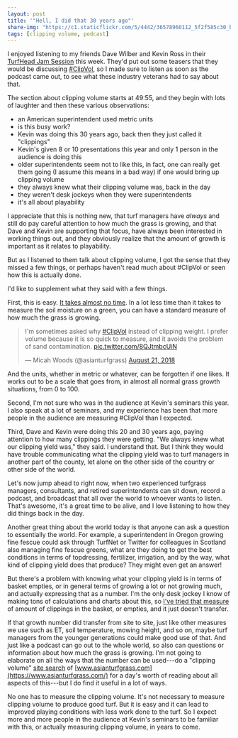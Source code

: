 ```yaml
---
layout: post
title: '"Hell, I did that 30 years ago"'
share-img: "https://c1.staticflickr.com/5/4442/36578960112_5f2f585c30_b_d.jpg"
tags: [clipping volume, podcast]
---
```


I enjoyed listening to my friends Dave Wilber and Kevin Ross in their [TurfHead Jam Session](https://www.turfnet.com/blogs/entry/1797-turfhead-jam-session-with-kevin-ross-session-number-1/) this week. They'd put out some teasers that they would be discussing [#ClipVol](https://twitter.com/hashtag/clipvol?src=hash), so I made sure to listen as soon as the podcast came out, to see what these industry veterans had to say about that.

The section about clipping volume starts at 49:55, and they begin with lots of laughter and then these various observations:

* an American superintendent used metric units
* is this busy work?
* Kevin was doing this 30 years ago, back then they just called it "clippings"
* Kevin's given 8 or 10 presentations this year and only 1 person in the audience is doing this
* older superintendents seem not to like this, in fact, one can really get them going (I assume this means in a bad way) if one would bring up clipping volume
* they always knew what their clipping volume was, back in the day
* they weren't desk jockeys when they were superintendents
* it's all about playability

I appreciate that this is nothing new, that turf managers have *always* and still do pay careful attention to how much the grass is growing, and that Dave and Kevin are supporting that focus, have always been interested in working things out, and they obviously realize that the amount of growth is important as it relates to playability.

But as I listened to them talk about clipping volume, I got the sense that they missed a few things, or perhaps haven't read much about #ClipVol or seen how this is actually done.

I'd like to supplement what they said with a few things.

First, this is easy. [It takes almost no time](https://twitter.com/asianturfgrass/status/1032022780361895936). In a lot less time than it takes to measure the soil moisture on a green, you can have a standard measure of how much the grass is growing.

<blockquote class="twitter-tweet" data-conversation="none" data-lang="en"><p lang="en" dir="ltr">I&#39;m sometimes asked why <a href="https://twitter.com/hashtag/ClipVol?src=hash&amp;ref_src=twsrc%5Etfw">#ClipVol</a> instead of clipping weight. I prefer volume because it is so quick to measure, and it avoids the problem of sand contamination. <a href="https://t.co/8QJtmbcUiN">pic.twitter.com/8QJtmbcUiN</a></p>&mdash; Micah Woods (@asianturfgrass) <a href="https://twitter.com/asianturfgrass/status/1032022780361895936?ref_src=twsrc%5Etfw">August 21, 2018</a></blockquote>
<script async src="https://platform.twitter.com/widgets.js" charset="utf-8"></script>

And the units, whether in metric or whatever, can be forgotten if one likes. It works out to be a scale that goes from, in almost all normal grass growth situations, from 0 to 100.

Second, I'm not sure who was in the audience at Kevin's seminars this year. I also speak at a lot of seminars, and my experience has been that more people in the audience are measuring #ClipVol than I expected.

Third, Dave and Kevin were doing this 20 and 30 years ago, paying attention to how many clippings they were getting. "We always knew what our clipping yield was," they said. I understand that. But I think they would have trouble communicating what the clipping yield was to turf managers in another part of the county, let alone on the other side of the country or other side of the world.

Let's now jump ahead to right now, when two experienced turfgrass managers, consultants, and retired superintendents can sit down, record a podcast, and broadcast that all over the world to whoever wants to listen. That's awesome, it's a great time to be alive, and I love listening to how they did things back in the day. 

Another great thing about the world today is that anyone can ask a question to essentially the world. For example, a superintendent in Oregon growing fine fescue could ask through TurfNet or Twitter for colleagues in Scotland also managing fine fescue greens, what are they doing to get the best conditions in terms of topdressing, fertilizer, irrigation, and by the way, what kind of clipping yield does that produce? They might even get an answer!

But there's a problem with knowing what your clipping yield is in terms of basket empties, or in general terms of growing a lot or not growing much, and actually expressing that as a number. I'm the only desk jockey I know of making tons of calculations and charts about this, so [I've tried that measure](http://www.seminar.asianturfgrass.com/20140612_clipping_yield.html) of amount of clippings in the basket, or empties, and it just doesn't transfer. 

If that growth number did transfer from site to site, just like other measures we use such as ET, soil temperature, mowing height, and so on, maybe turf managers from the younger generations could make good use of that. And just like a podcast can go out to the whole world, so also can questions or information about how much the grass is growing. I'm not going to elaborate on all the ways that the number can be used---do a "clipping volume" [site search](https://cse.google.com/cse?cx=002453456411648864480:0ken194xpnc) of [www.asianturfgrass.com](https://www.asianturfgrass.com/) for a day's worth of reading about all aspects of this---but I do find it useful in a lot of ways.  

No one has to measure the clipping volume. It's not necessary to measure clipping volume to produce good turf. But it is easy and it can lead to improved playing conditions with less work done to the turf. So I expect more and more people in the audience at Kevin's seminars to be familiar with this, or actually measuring clipping volume, in years to come.
